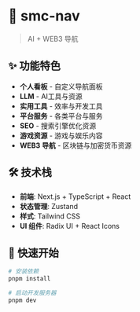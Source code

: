 # 🚀 smc-nav

> AI + WEB3 导航

## ✨ 功能特色

- **个人看板** - 自定义导航面板
- **LLM** - AI工具与资源
- **实用工具** - 效率与开发工具
- **平台服务** - 各类平台与服务
- **SEO** - 搜索引擎优化资源
- **游戏资源** - 游戏与娱乐内容
- **WEB3 导航** - 区块链与加密货币资源

## 🛠️ 技术栈

- **前端**: Next.js + TypeScript + React
- **状态管理**: Zustand
- **样式**: Tailwind CSS
- **UI 组件**: Radix UI + React Icons

## 🚀 快速开始

```bash
# 安装依赖
pnpm install

# 启动开发服务器
pnpm dev
```


